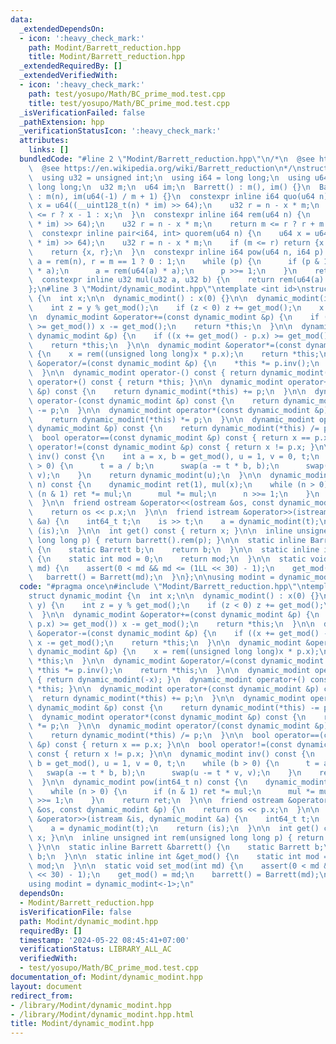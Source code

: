```yaml
---
data:
  _extendedDependsOn:
  - icon: ':heavy_check_mark:'
    path: Modint/Barrett_reduction.hpp
    title: Modint/Barrett_reduction.hpp
  _extendedRequiredBy: []
  _extendedVerifiedWith:
  - icon: ':heavy_check_mark:'
    path: test/yosupo/Math/BC_prime_mod.test.cpp
    title: test/yosupo/Math/BC_prime_mod.test.cpp
  _isVerificationFailed: false
  _pathExtension: hpp
  _verificationStatusIcon: ':heavy_check_mark:'
  attributes:
    links: []
  bundledCode: "#line 2 \"Modint/Barrett_reduction.hpp\"\n/*\n  @see https://nyaannyaan.github.io/library/modint/barrett-reduction.hpp\n\
    \  @see https://en.wikipedia.org/wiki/Barrett_reduction\n*/\nstruct Barrett {\n\
    \  using u32 = unsigned int;\n  using i64 = long long;\n  using u64 = unsigned\
    \ long long;\n  u32 m;\n  u64 im;\n  Barrett() : m(), im() {}\n  Barrett(int n)\
    \ : m(n), im(u64(-1) / m + 1) {}\n  constexpr inline i64 quo(u64 n) {\n    u64\
    \ x = u64((__uint128_t(n) * im) >> 64);\n    u32 r = n - x * m;\n    return m\
    \ <= r ? x - 1 : x;\n  }\n  constexpr inline i64 rem(u64 n) {\n    u64 x = u64((__uint128_t(n)\
    \ * im) >> 64);\n    u32 r = n - x * m;\n    return m <= r ? r + m : r;\n  }\n\
    \  constexpr inline pair<i64, int> quorem(u64 n) {\n    u64 x = u64((__uint128_t(n)\
    \ * im) >> 64);\n    u32 r = n - x * m;\n    if (m <= r) return {x - 1, r + m};\n\
    \    return {x, r};\n  }\n  constexpr inline i64 pow(u64 n, i64 p) {\n    u32\
    \ a = rem(n), r = m == 1 ? 0 : 1;\n    while (p) {\n      if (p & 1) r = rem(u64(r)\
    \ * a);\n      a = rem(u64(a) * a);\n      p >>= 1;\n    }\n    return r;\n  }\n\
    \  constexpr inline u32 mul(u32 a, u32 b) {\n    return rem(u64(a) * b);\n  }\n\
    };\n#line 3 \"Modint/dynamic_modint.hpp\"\ntemplate <int id>\nstruct dynamic_modint\
    \ {\n  int x;\n\n  dynamic_modint() : x(0) {}\n\n  dynamic_modint(int64_t y) {\n\
    \    int z = y % get_mod();\n    if (z < 0) z += get_mod();\n    x = z;\n  }\n\
    \n  dynamic_modint &operator+=(const dynamic_modint &p) {\n    if ((x += p.x)\
    \ >= get_mod()) x -= get_mod();\n    return *this;\n  }\n\n  dynamic_modint &operator-=(const\
    \ dynamic_modint &p) {\n    if ((x += get_mod() - p.x) >= get_mod()) x -= get_mod();\n\
    \    return *this;\n  }\n\n  dynamic_modint &operator*=(const dynamic_modint &p)\
    \ {\n    x = rem((unsigned long long)x * p.x);\n    return *this;\n  }\n\n  dynamic_modint\
    \ &operator/=(const dynamic_modint &p) {\n    *this *= p.inv();\n    return *this;\n\
    \  }\n\n  dynamic_modint operator-() const { return dynamic_modint(-x); }\n  dynamic_modint\
    \ operator+() const { return *this; }\n\n  dynamic_modint operator+(const dynamic_modint\
    \ &p) const {\n    return dynamic_modint(*this) += p;\n  }\n\n  dynamic_modint\
    \ operator-(const dynamic_modint &p) const {\n    return dynamic_modint(*this)\
    \ -= p;\n  }\n\n  dynamic_modint operator*(const dynamic_modint &p) const {\n\
    \    return dynamic_modint(*this) *= p;\n  }\n\n  dynamic_modint operator/(const\
    \ dynamic_modint &p) const {\n    return dynamic_modint(*this) /= p;\n  }\n\n\
    \  bool operator==(const dynamic_modint &p) const { return x == p.x; }\n\n  bool\
    \ operator!=(const dynamic_modint &p) const { return x != p.x; }\n\n  dynamic_modint\
    \ inv() const {\n    int a = x, b = get_mod(), u = 1, v = 0, t;\n    while (b\
    \ > 0) {\n      t = a / b;\n      swap(a -= t * b, b);\n      swap(u -= t * v,\
    \ v);\n    }\n    return dynamic_modint(u);\n  }\n\n  dynamic_modint pow(int64_t\
    \ n) const {\n    dynamic_modint ret(1), mul(x);\n    while (n > 0) {\n      if\
    \ (n & 1) ret *= mul;\n      mul *= mul;\n      n >>= 1;\n    }\n    return ret;\n\
    \  }\n\n  friend ostream &operator<<(ostream &os, const dynamic_modint &p) {\n\
    \    return os << p.x;\n  }\n\n  friend istream &operator>>(istream &is, dynamic_modint\
    \ &a) {\n    int64_t t;\n    is >> t;\n    a = dynamic_modint(t);\n    return\
    \ (is);\n  }\n\n  int get() const { return x; }\n\n  inline unsigned int rem(unsigned\
    \ long long p) { return barrett().rem(p); }\n\n  static inline Barrett &barrett()\
    \ {\n    static Barrett b;\n    return b;\n  }\n\n  static inline int &get_mod()\
    \ {\n    static int mod = 0;\n    return mod;\n  }\n\n  static void set_mod(int\
    \ md) {\n    assert(0 < md && md <= (1LL << 30) - 1);\n    get_mod() = md;\n \
    \   barrett() = Barrett(md);\n  }\n};\n\nusing modint = dynamic_modint<-1>;\n"
  code: "#pragma once\n#include \"Modint/Barrett_reduction.hpp\"\ntemplate <int id>\n\
    struct dynamic_modint {\n  int x;\n\n  dynamic_modint() : x(0) {}\n\n  dynamic_modint(int64_t\
    \ y) {\n    int z = y % get_mod();\n    if (z < 0) z += get_mod();\n    x = z;\n\
    \  }\n\n  dynamic_modint &operator+=(const dynamic_modint &p) {\n    if ((x +=\
    \ p.x) >= get_mod()) x -= get_mod();\n    return *this;\n  }\n\n  dynamic_modint\
    \ &operator-=(const dynamic_modint &p) {\n    if ((x += get_mod() - p.x) >= get_mod())\
    \ x -= get_mod();\n    return *this;\n  }\n\n  dynamic_modint &operator*=(const\
    \ dynamic_modint &p) {\n    x = rem((unsigned long long)x * p.x);\n    return\
    \ *this;\n  }\n\n  dynamic_modint &operator/=(const dynamic_modint &p) {\n   \
    \ *this *= p.inv();\n    return *this;\n  }\n\n  dynamic_modint operator-() const\
    \ { return dynamic_modint(-x); }\n  dynamic_modint operator+() const { return\
    \ *this; }\n\n  dynamic_modint operator+(const dynamic_modint &p) const {\n  \
    \  return dynamic_modint(*this) += p;\n  }\n\n  dynamic_modint operator-(const\
    \ dynamic_modint &p) const {\n    return dynamic_modint(*this) -= p;\n  }\n\n\
    \  dynamic_modint operator*(const dynamic_modint &p) const {\n    return dynamic_modint(*this)\
    \ *= p;\n  }\n\n  dynamic_modint operator/(const dynamic_modint &p) const {\n\
    \    return dynamic_modint(*this) /= p;\n  }\n\n  bool operator==(const dynamic_modint\
    \ &p) const { return x == p.x; }\n\n  bool operator!=(const dynamic_modint &p)\
    \ const { return x != p.x; }\n\n  dynamic_modint inv() const {\n    int a = x,\
    \ b = get_mod(), u = 1, v = 0, t;\n    while (b > 0) {\n      t = a / b;\n   \
    \   swap(a -= t * b, b);\n      swap(u -= t * v, v);\n    }\n    return dynamic_modint(u);\n\
    \  }\n\n  dynamic_modint pow(int64_t n) const {\n    dynamic_modint ret(1), mul(x);\n\
    \    while (n > 0) {\n      if (n & 1) ret *= mul;\n      mul *= mul;\n      n\
    \ >>= 1;\n    }\n    return ret;\n  }\n\n  friend ostream &operator<<(ostream\
    \ &os, const dynamic_modint &p) {\n    return os << p.x;\n  }\n\n  friend istream\
    \ &operator>>(istream &is, dynamic_modint &a) {\n    int64_t t;\n    is >> t;\n\
    \    a = dynamic_modint(t);\n    return (is);\n  }\n\n  int get() const { return\
    \ x; }\n\n  inline unsigned int rem(unsigned long long p) { return barrett().rem(p);\
    \ }\n\n  static inline Barrett &barrett() {\n    static Barrett b;\n    return\
    \ b;\n  }\n\n  static inline int &get_mod() {\n    static int mod = 0;\n    return\
    \ mod;\n  }\n\n  static void set_mod(int md) {\n    assert(0 < md && md <= (1LL\
    \ << 30) - 1);\n    get_mod() = md;\n    barrett() = Barrett(md);\n  }\n};\n\n\
    using modint = dynamic_modint<-1>;\n"
  dependsOn:
  - Modint/Barrett_reduction.hpp
  isVerificationFile: false
  path: Modint/dynamic_modint.hpp
  requiredBy: []
  timestamp: '2024-05-22 08:45:41+07:00'
  verificationStatus: LIBRARY_ALL_AC
  verifiedWith:
  - test/yosupo/Math/BC_prime_mod.test.cpp
documentation_of: Modint/dynamic_modint.hpp
layout: document
redirect_from:
- /library/Modint/dynamic_modint.hpp
- /library/Modint/dynamic_modint.hpp.html
title: Modint/dynamic_modint.hpp
---
```

